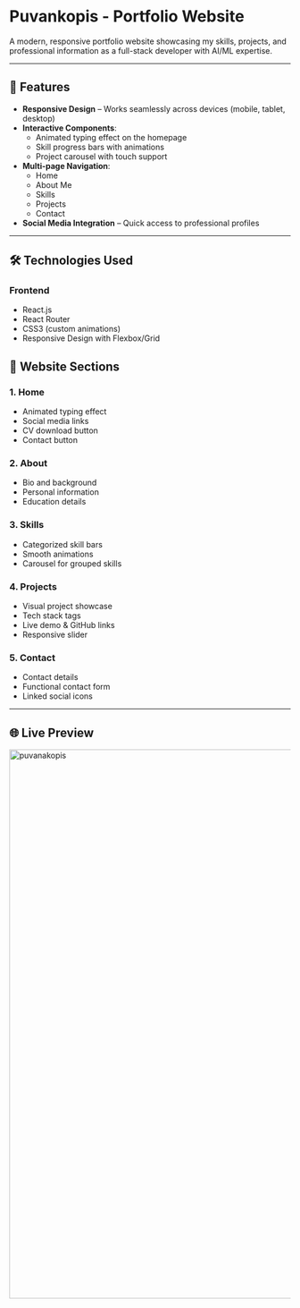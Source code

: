 # Puvankopis - Portfolio Website


A modern, responsive portfolio website showcasing my skills, projects, and professional information as a full-stack developer with AI/ML expertise.

---

## 🚀 Features

- **Responsive Design** – Works seamlessly across devices (mobile, tablet, desktop)
- **Interactive Components**:
  - Animated typing effect on the homepage
  - Skill progress bars with animations
  - Project carousel with touch support
- **Multi-page Navigation**:
  - Home
  - About Me
  - Skills
  - Projects
  - Contact
- **Social Media Integration** – Quick access to professional profiles

---

## 🛠️ Technologies Used

### Frontend
- React.js
- React Router
- CSS3 (custom animations)
- Responsive Design with Flexbox/Grid



## 📂 Website Sections

### 1. Home
- Animated typing effect
- Social media links
- CV download button
- Contact button

### 2. About
- Bio and background
- Personal information
- Education details

### 3. Skills
- Categorized skill bars
- Smooth animations
- Carousel for grouped skills

### 4. Projects
- Visual project showcase
- Tech stack tags
- Live demo & GitHub links
- Responsive slider

### 5. Contact
- Contact details
- Functional contact form
- Linked social icons

---

## 🌐 Live Preview
<img width="1920" height="982" alt="puvanakopis" src="https://github.com/user-attachments/assets/dfb14a66-8711-4caa-929f-122446ae749a" />
